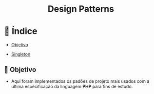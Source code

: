 <h1 align="center">
  Design Patterns
</h1>

# :bookmark_tabs: Índice

- [Objetivo](#objetivo)<br>

- [Singleton](#singleton)



<a id="objetivo"></a>
## :dart: Objetivo

- Aqui foram implementados os padões de projeto mais usados com a ultima especificação da linguagem <b>PHP</b> para fins de estudo.
